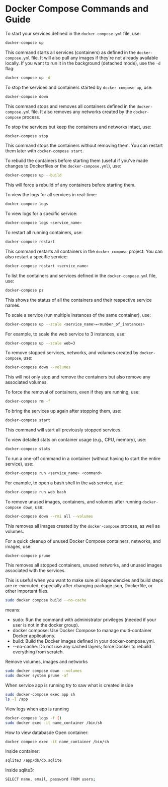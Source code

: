 # Docker Compose Commands and Guide


To start your services defined in the `docker-compose.yml` file, use:
```bash
docker-compose up
```


This command starts all services (containers) as defined in the `docker-compose.yml` file. It will also pull any images if they're not already available locally. If you want to run it in the background (detached mode), use the `-d` flag:
```bash
docker-compose up -d
```


To stop the services and containers started by `docker-compose up`, use:
```bash
docker-compose down
```
This command stops and removes all containers defined in the `docker-compose.yml` file. It also removes any networks created by the `docker-compose` process.


To stop the services but keep the containers and networks intact, use:
```bash
docker-compose stop
```
This command stops the containers without removing them. You can restart them later with `docker-compose start`.


To rebuild the containers before starting them (useful if you’ve made changes to Dockerfiles or the `docker-compose.yml`), use:
```bash
docker-compose up --build
```
This will force a rebuild of any containers before starting them.


To view the logs for all services in real-time:
```bash
docker-compose logs
```


To view logs for a specific service:
```bash
docker-compose logs <service_name>
```

To restart all running containers, use:
```bash
docker-compose restart
```


This command restarts all containers in the `docker-compose` project. You can also restart a specific service:
```bash
docker-compose restart <service_name>
```


To list the containers and services defined in the `docker-compose.yml` file, use:
```bash
docker-compose ps
```
This shows the status of all the containers and their respective service names.


To scale a service (run multiple instances of the same container), use:
```bash
docker-compose up --scale <service_name>=<number_of_instances>
```


For example, to scale the web service to 3 instances, use:
```bash
docker-compose up --scale web=3
```

To remove stopped services, networks, and volumes created by `docker-compose`, use:
```bash
docker-compose down --volumes
```
This will not only stop and remove the containers but also remove any associated volumes.


To force the removal of containers, even if they are running, use:
```bash
docker-compose rm -f
```


To bring the services up again after stopping them, use:
```bash
docker-compose start
```
This command will start all previously stopped services.


To view detailed stats on container usage (e.g., CPU, memory), use:
```bash
docker-compose stats
```


To run a one-off command in a container (without having to start the entire service), use:
```bash
docker-compose run <service_name> <command>
```


For example, to open a bash shell in the `web` service, use:
```bash
docker-compose run web bash
```


To remove unused images, containers, and volumes after running `docker-compose down`, use:
```bash
docker-compose down --rmi all --volumes
```
This removes all images created by the `docker-compose` process, as well as volumes.


For a quick cleanup of unused Docker Compose containers, networks, and images, use:
```bash
docker-compose prune
```
This removes all stopped containers, unused networks, and unused images associated with the services.


This is useful when you want to make sure all dependencies and build steps are re-executed, especially after changing package.json, Dockerfile, or other important files.
```bash
sudo docker compose build --no-cache
```
means:
- sudo: Run the command with administrator privileges (needed if your user is not in the docker group).
- docker compose: Use Docker Compose to manage multi-container Docker applications.
- build: Build the Docker images defined in your docker-compose.yml.
- --no-cache: Do not use any cached layers; force Docker to rebuild everything from scratch.


Remove volumes, images and networks
```bash
sudo docker compose down --volumes
sudo docker system prune -af
```


When service app is running try to saw what is created inside
```bash
sudo docker-compose exec app sh
ls -l /app
```


View logs when app is running
```bash
docker-compose logs -f ()
sudo docker exec -it name_container /bin/sh

```


How to view databasde
Open container:
```bash
docker compose exec -it name_container /bin/sh
```
Inside container:
```bash
sqlite3 /app/db/db.sqlite
```
Inside sqlite3:
```bash
SELECT name, email, password FROM users;
```
